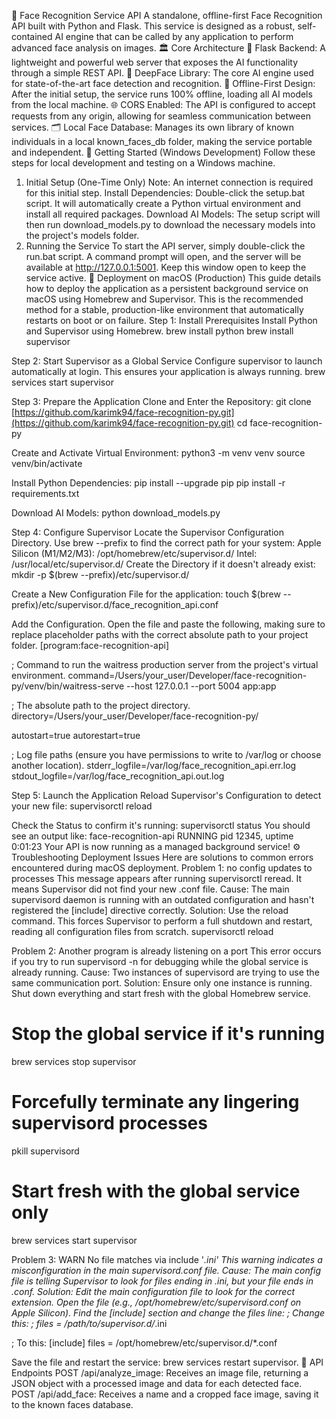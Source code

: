 📸 Face Recognition Service API
A standalone, offline-first Face Recognition API built with Python and Flask. This service is designed as a robust, self-contained AI engine that can be called by any application to perform advanced face analysis on images.
🏛️ Core Architecture
🚀 Flask Backend: A lightweight and powerful web server that exposes the AI functionality through a simple REST API.
🧠 DeepFace Library: The core AI engine used for state-of-the-art face detection and recognition.
🔌 Offline-First Design: After the initial setup, the service runs 100% offline, loading all AI models from the local machine.
🌐 CORS Enabled: The API is configured to accept requests from any origin, allowing for seamless communication between services.
🗂️ Local Face Database: Manages its own library of known individuals in a local known_faces_db folder, making the service portable and independent.
🏁 Getting Started (Windows Development)
Follow these steps for local development and testing on a Windows machine.
1. Initial Setup (One-Time Only)
Note: An internet connection is required for this initial step.
Install Dependencies: Double-click the setup.bat script. It will automatically create a Python virtual environment and install all required packages.
Download AI Models: The setup script will then run download_models.py to download the necessary models into the project's models folder.
2. Running the Service
To start the API server, simply double-click the run.bat script.
A command prompt will open, and the server will be available at http://127.0.0.1:5001. Keep this window open to keep the service active.
🚀 Deployment on macOS (Production)
This guide details how to deploy the application as a persistent background service on macOS using Homebrew and Supervisor. This is the recommended method for a stable, production-like environment that automatically restarts on boot or on failure.
Step 1: Install Prerequisites
Install Python and Supervisor using Homebrew.
brew install python
brew install supervisor


Step 2: Start Supervisor as a Global Service
Configure supervisor to launch automatically at login. This ensures your application is always running.
brew services start supervisor


Step 3: Prepare the Application
Clone and Enter the Repository:
git clone [https://github.com/karimk94/face-recognition-py.git](https://github.com/karimk94/face-recognition-py.git)
cd face-recognition-py


Create and Activate Virtual Environment:
python3 -m venv venv
source venv/bin/activate


Install Python Dependencies:
pip install --upgrade pip
pip install -r requirements.txt


Download AI Models:
python download_models.py


Step 4: Configure Supervisor
Locate the Supervisor Configuration Directory. Use brew --prefix to find the correct path for your system:
Apple Silicon (M1/M2/M3): /opt/homebrew/etc/supervisor.d/
Intel: /usr/local/etc/supervisor.d/
Create the Directory if it doesn't already exist:
mkdir -p $(brew --prefix)/etc/supervisor.d/


Create a New Configuration File for the application:
touch $(brew --prefix)/etc/supervisor.d/face_recognition_api.conf


Add the Configuration. Open the file and paste the following, making sure to replace placeholder paths with the correct absolute path to your project folder.
[program:face-recognition-api]

; Command to run the waitress production server from the project's virtual environment.
command=/Users/your_user/Developer/face-recognition-py/venv/bin/waitress-serve --host 127.0.0.1 --port 5004 app:app

; The absolute path to the project directory.
directory=/Users/your_user/Developer/face-recognition-py/

autostart=true
autorestart=true

; Log file paths (ensure you have permissions to write to /var/log or choose another location).
stderr_logfile=/var/log/face_recognition_api.err.log
stdout_logfile=/var/log/face_recognition_api.out.log


Step 5: Launch the Application
Reload Supervisor's Configuration to detect your new file:
supervisorctl reload


Check the Status to confirm it's running:
supervisorctl status
You should see an output like: face-recognition-api RUNNING pid 12345, uptime 0:01:23
Your API is now running as a managed background service!
⚙️ Troubleshooting Deployment Issues
Here are solutions to common errors encountered during macOS deployment.
Problem 1: no config updates to processes
This message appears after running supervisorctl reread. It means Supervisor did not find your new .conf file.
Cause: The main supervisord daemon is running with an outdated configuration and hasn't registered the [include] directive correctly.
Solution: Use the reload command. This forces Supervisor to perform a full shutdown and restart, reading all configuration files from scratch.
supervisorctl reload


Problem 2: Another program is already listening on a port
This error occurs if you try to run supervisord -n for debugging while the global service is already running.
Cause: Two instances of supervisord are trying to use the same communication port.
Solution: Ensure only one instance is running. Shut down everything and start fresh with the global Homebrew service.
# Stop the global service if it's running
brew services stop supervisor

# Forcefully terminate any lingering supervisord processes
pkill supervisord

# Start fresh with the global service only
brew services start supervisor


Problem 3: WARN No file matches via include '*.ini'
This warning indicates a misconfiguration in the main supervisord.conf file.
Cause: The main config file is telling Supervisor to look for files ending in .ini, but your file ends in .conf.
Solution: Edit the main configuration file to look for the correct extension.
Open the file (e.g., /opt/homebrew/etc/supervisord.conf on Apple Silicon).
Find the [include] section and change the files line:
; Change this:
; files = /path/to/supervisor.d/*.ini

; To this:
[include]
files = /opt/homebrew/etc/supervisor.d/*.conf


Save the file and restart the service: brew services restart supervisor.
📡 API Endpoints
POST /api/analyze_image: Receives an image file, returning a JSON object with a processed image and data for each detected face.
POST /api/add_face: Receives a name and a cropped face image, saving it to the known faces database.
